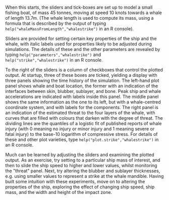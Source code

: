 When this starts, the sliders and tick-boxes are set up to model a small
fishing boat, of mass 45 tonnes, moving at speed 10 knots towards a whale of
length 13.7m. (The whale length is used to compute its mass, using a formula
that is described by the output of typing
`help("whaleMassFromLength","whalestrike")` in an R console).

Sliders are provided for setting certain key properties of the ship and the
whale, with italic labels used for properties likely to be adjusted during
simulations.  The details of these and the other parameters are revealed by
typing `help("parameters","whalestrike")` and `help("strike","whalestrike")` in
an R console.

To the right of the sliders is a column of checkboxes that control the plotted
output. At startup, three of these boxes are ticked, yielding a display with
three panels showing the time history of the simulation.  The left-hand plot
panel shows whale and boat location, the former with an indication of the
interfaces between skin, blubber, sublayer, and bone. Peak ship and whale
accelerations are indicated with labels inside this panel.  The middle panel
shows the same information as the one to its left, but with a whale-centred
coordinate system, and with labels for the components. The right panel is an
indication of the estimated threat to the four layers of the whale, with curves
that are filled with colours that darken with the degree of threat. The
dividing lines are the quantiles of a logistic fit of published reports of
whale injury (with 0 meaning no injury or minor injury and 1 meaning severe
or fatal injury) to the base-10 logarithm of compressive stress.
For details of these and other plot varieties, type
`help("plot.strike","whalestrike")` in an R console.

Much can be learned by adjusting the sliders and examining the plotted output.
As an exercise, try setting to a particular ship mass of interest, and then to
slide the ship speed to higher and lower values, whilst monitoring the "threat"
panel. Next, try altering the blubber and sublayer thicknesses, e.g. using
smaller values to represent a strike at the whale mandible.  Having built some
intuition with these experiments, move on to altering the properties of the
ship, exploring the effect of changing ship speed, ship mass, and the width and
height of the impact zone.

